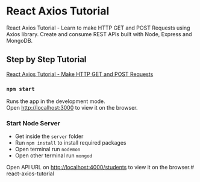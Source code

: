 # React Axios Tutorial
React Axios Tutorial - Learn to make HTTP GET and POST Requests using Axios library. Create and consume REST APIs built with Node, Express and MongoDB. 

## Step by Step Tutorial
[React Axios Tutorial - Make HTTP GET and POST Requests](https://www.positronx.io/react-axios-tutorial-make-http-get-post-requests/)


### `npm start`

Runs the app in the development mode.<br>
Open [http://localhost:3000](http://localhost:3000) to view it on the browser.


### Start Node Server

- Get inside the `server` folder
- Run `npm install` to install required packages 
- Open terminal run `nodemon`
- Open other terminal run `mongod`

Open API URL on [http://localhost:4000/students](http://localhost:4000/users) to view it on the browser.# react-axios-tutorial
